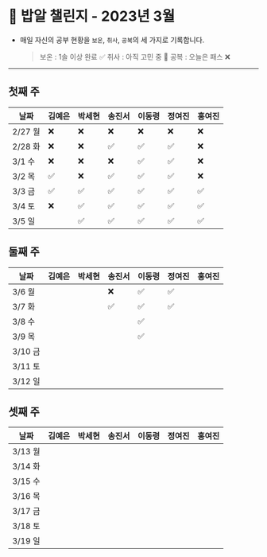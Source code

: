 # 🍚 밥알 챌린지 - 2023년 3월
- 매일 자신의 공부 현황을 `보온`, `취사`, `공복`의 세 가지로 기록합니다.
    
    > 보온 : 1솔 이상 완료 ✅
    취사 : 아직 고민 중 🤔
    공복 : 오늘은 패스 ❌
---

## 첫째 주

**날짜**|김예은|박세현|송진서|이동령|정여진|홍여진
---|---|---|---|---|---|---
2/27 월|❌|❌|❌|❌|❌|❌
2/28 화|❌|❌|✅|✅|✅|❌
3/1 수|❌|❌|❌|✅|✅|❌
3/2 목|✅|❌|✅|✅|✅|❌
3/3 금|✅|✅|✅|✅|✅|✅
3/4 토|❌ |✅|✅|✅|✅|✅
3/5 일| |✅|✅ |✅|✅|✅


## 둘째 주

**날짜**|김예은|박세현|송진서|이동령|정여진|홍여진
---|---|---|---|---|---|---
3/6 월| | |❌ |✅|✅|
3/7 화| | |✅ |✅|✅|
3/8 수| | | |✅| |
3/9 목| | | |✅| |
3/10 금| | | | | |
3/11 토| | | | | |
3/12 일| | | | | |



## 셋째 주

**날짜**|김예은|박세현|송진서|이동령|정여진|홍여진
---|---|---|---|---|---|---
3/13 월| | | | | |
3/14 화| | | | | |
3/15 수| | | | | |
3/16 목| | | | | |
3/17 금| | | | | |
3/18 토| | | | | |
3/19 일| | | | | |
